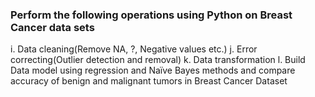 ### Perform the following operations using Python on Breast Cancer data sets
i. Data cleaning(Remove NA, ?, Negative values etc.)
j. Error correcting(Outlier detection and removal)
k. Data transformation 
l. Build Data model using regression and Naïve Bayes methods and compare accuracy 
of benign and malignant tumors in Breast Cancer Dataset